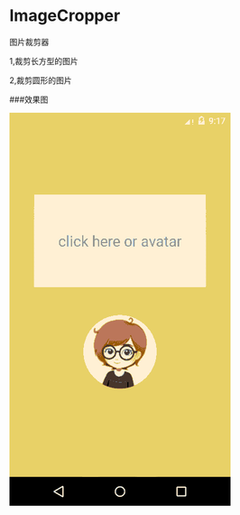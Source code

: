 # ImageCropper
图片裁剪器

1,裁剪长方型的图片

2,裁剪圆形的图片

###效果图

![image](https://github.com/FengGZ2016/ImageCropper/raw/master/Result/cropper.gif)